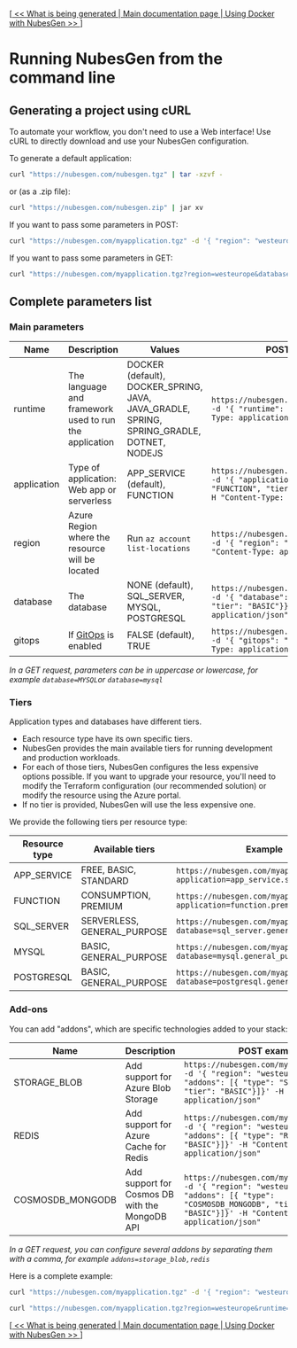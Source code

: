 [[ << What is being generated ](what-is-being-generated.md) |[ Main documentation page ](README.md) |[ Using Docker with NubesGen >> ](runtimes/docker.md)]

# Running NubesGen from the command line

## Generating a project using cURL

To automate your workflow, you don't need to use a Web interface! Use cURL to directly download and use your NubesGen configuration.

To generate a default application:

```bash
curl "https://nubesgen.com/nubesgen.tgz" | tar -xzvf -
```

or (as a .zip file):

```bash
curl "https://nubesgen.com/nubesgen.zip" | jar xv
```

If you want to pass some parameters in POST:

```bash
curl "https://nubesgen.com/myapplication.tgz" -d '{ "region": "westeurope", "database": { "type": "MYSQL", "tier": "BASIC"}}' -H "Content-Type: application/json"  | tar -xzvf -
```

If you want to pass some parameters in GET:

```bash
curl "https://nubesgen.com/myapplication.tgz?region=westeurope&database=mysql"  | tar -xzvf -
```

## Complete parameters list

### Main parameters

| Name  | Description  | Values  | POST example | GET example  |
|---|---|---|---|---|
| runtime |  The language and framework used to run the application | DOCKER (default), DOCKER_SPRING, JAVA, JAVA_GRADLE, SPRING, SPRING_GRADLE, DOTNET, NODEJS | `https://nubesgen.com/myapplication.tgz -d '{ "runtime": "JAVA"' -H "Content-Type: application/json"` | `https://nubesgen.com/myapplication.tgz?runtime=java`  |
| application  | Type of application: Web app or serverless  | APP_SERVICE (default), FUNCTION | `https://nubesgen.com/myapplication.tgz -d '{ "application": { "type": "FUNCTION", "tier": "CONSUMPTION"}}' -H "Content-Type: application/json"` | `https://nubesgen.com/myapplication.tgz?application=function`  |
| region  |  Azure Region where the resource will be located | Run `az account list-locations` | `https://nubesgen.com/myapplication.tgz -d '{ "region": "westeurope"}' -H "Content-Type: application/json"` | `https://nubesgen.com/myapplication.tgz?region=westeurope`  |
| database  |  The database | NONE (default), SQL_SERVER, MYSQL, POSTGRESQL  | `https://nubesgen.com/myapplication.tgz -d '{ "database": { "type": "MYSQL", "tier": "BASIC"}}' -H "Content-Type: application/json"` | `https://nubesgen.com/myapplication.tgz?database=mysql`  |
| gitops  |  If [GitOps](docs/gitops-overview.md) is enabled | FALSE (default), TRUE  | `https://nubesgen.com/myapplication.tgz -d '{ "gitops": "true"}' -H "Content-Type: application/json"` | `https://nubesgen.com/myapplication.tgz?gitops=true`  |

_In a GET request, parameters can be in uppercase or lowercase, for example `database=MYSQL`or `database=mysql`_

### Tiers

Application types and databases have different tiers.

- Each resource type have its own specific tiers.
- NubesGen provides the main available tiers for running development and production workloads.
- For each of those tiers, NubesGen configures the less expensive options possible. If you want to upgrade your resource, you'll need to modify the Terraform configuration (our recommended solution) or modify the resource using the Azure portal.
- If no tier is provided, NubesGen will use the less expensive one.

We provide the following tiers per resource type:

| Resource type  | Available tiers  | Example |
|---|---|---|
| APP_SERVICE | FREE, BASIC, STANDARD | `https://nubesgen.com/myapplication.tgz?application=app_service.standard` |
| FUNCTION | CONSUMPTION, PREMIUM | `https://nubesgen.com/myapplication.tgz?application=function.premium` |
| SQL_SERVER | SERVERLESS, GENERAL_PURPOSE | `https://nubesgen.com/myapplication.tgz?database=sql_server.general_purpose` |
| MYSQL | BASIC, GENERAL_PURPOSE | `https://nubesgen.com/myapplication.tgz?database=mysql.general_purpose` |
| POSTGRESQL |BASIC, GENERAL_PURPOSE | `https://nubesgen.com/myapplication.tgz?database=postgresql.general_purpose` |

### Add-ons

You can add "addons", which are specific technologies added to your stack:

| Name  | Description  | POST example | GET example  |
|---|---|---|---|
| STORAGE_BLOB  | Add support for Azure Blob Storage  | `https://nubesgen.com/myapplication.tgz -d '{ "region": "westeurope", "addons": [{ "type": "STORAGE_BLOB", "tier": "BASIC"}]}' -H "Content-Type: application/json"` | `https://nubesgen.com/myapplication.tgz?addons=storage_blob`  |
| REDIS  | Add support for Azure Cache for Redis  | `https://nubesgen.com/myapplication.tgz -d '{ "region": "westeurope", "addons": [{ "type": "REDIS", "tier": "BASIC"}]}' -H "Content-Type: application/json"` | `https://nubesgen.com/myapplication.tgz?addons=redis`  |
| COSMOSDB_MONGODB  | Add support for Cosmos DB with the MongoDB API  | `https://nubesgen.com/myapplication.tgz -d '{ "region": "westeurope", "addons": [{ "type": "COSMOSDB_MONGODB", "tier": "BASIC"}]}' -H "Content-Type: application/json"` | `https://nubesgen.com/myapplication.tgz?addons=cosmosdb_mongodb`  |

_In a GET request, you can configure several addons by separating them with a comma, for example `addons=storage_blob,redis`_

Here is a complete example:

```bash
curl "https://nubesgen.com/myapplication.tgz" -d '{ "region": "westeurope", "runtime": "spring", "database": { "type": "MYSQL", "tier": "BASIC"}, "addons": [{ "type": "STORAGE_BLOB", "tier": "BASIC"}, { "type": "REDIS", "tier": "BASIC"}]}' -H "Content-Type: application/json"  | tar -xzvf -
```

```bash
curl "https://nubesgen.com/myapplication.tgz?region=westeurope&runtime=spring&database=MYSQL&addons=STORAGE_BLOB,REDIS"  | tar -xzvf -
```

[[ << What is being generated ](what-is-being-generated.md) |[ Main documentation page ](README.md) |[ Using Docker with NubesGen >> ](runtimes/docker.md)]

